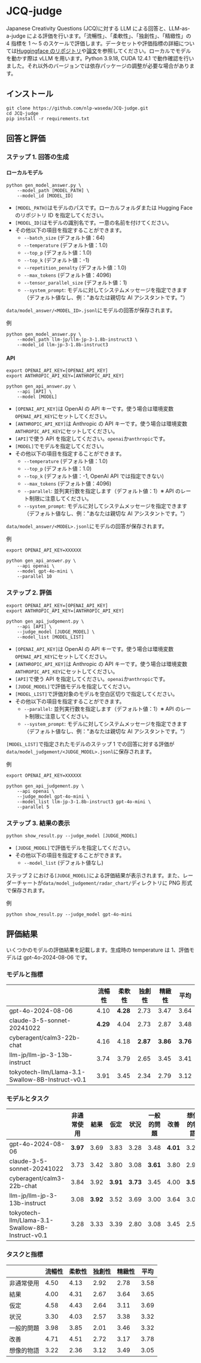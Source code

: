 # JCQ-judge

Japanese Creativity Questions (JCQ)に対する LLM による回答と、LLM-as-a-judge による評価を行います。「流暢性」、「柔軟性」、「独創性」、「精緻性」の 4 指標を 1 ～ 5 のスケールで評価します。データセットや評価指標の詳細については[Huggingface のリポジトリ](https://huggingface.co/datasets/nlp-waseda/JCQ)や[論文](https://www.anlp.jp/proceedings/annual_meeting/2025/pdf_dir/C1-2.pdf)を参照してください。ローカルでモデルを動かす際は vLLM を用います。Python 3.9.18, CUDA 12.4.1 で動作確認を行いました。それ以外のバージョンでは依存パッケージの調整が必要な場合があります。

## インストール

```
git clone https://github.com/nlp-waseda/JCQ-judge.git
cd JCQ-judge
pip install -r requirements.txt
```

## 回答と評価

### ステップ 1. 回答の生成

#### ローカルモデル

```
python gen_model_answer.py \
    --model_path [MODEL_PATH] \
    --model_id [MODEL_ID]
```

- `[MODEL_PATH]`はモデルのパスです。ローカルフォルダまたは Hugging Face のリポジトリ ID を指定してください。
- `[MODEL_ID]`はモデルの識別名です。一意の名前を付けてください。
- その他以下の項目を指定することができます。
  - `--batch_size` (デフォルト値：64)
  - `--temperature` (デフォルト値：1.0)
  - `--top_p` (デフォルト値：1.0)
  - `--top_k` (デフォルト値：-1)
  - `--repetition_penalty` (デフォルト値：1.0)
  - `--max_tokens` (デフォルト値：4096)
  - `--tensor_parallel_size` (デフォルト値：1)
  - `--system_prompt`: モデルに対してシステムメッセージを指定できます（デフォルト値なし、例："あなたは親切な AI アシスタントです。"）

`data/model_answer/<MODEL_ID>.jsonl`にモデルの回答が保存されます。

例

```
python gen_model_answer.py \
    --model_path llm-jp/llm-jp-3-1.8b-instruct3 \
    --model_id llm-jp-3-1.8b-instruct3
```

#### API

```
export OPENAI_API_KEY=[OPENAI_API_KEY]
export ANTHROPIC_API_KEY=[ANTHROPIC_API_KEY]

python gen_api_answer.py \
    --api [API] \
    --model [MODEL]
```

- `[OPENAI_API_KEY]`は OpenAI の API キーです。使う場合は環境変数`OPENAI_API_KEY`にセットしてください。
- `[ANTHROPIC_API_KEY]`は Anthropic の API キーです。使う場合は環境変数`ANTHROPIC_API_KEY`にセットしてください。
- `[API]`で使う API を指定してください。`openai`か`anthropic`です。
- `[MODEL]`でモデルを指定してください。
- その他以下の項目を指定することができます。
  - `--temperature` (デフォルト値：1.0)
  - `--top_p` (デフォルト値：1.0)
  - `--top_k` (デフォルト値：-1, OpenAI API では指定できない)
  - `--max_tokens` (デフォルト値：4096)
  - `--parallel`: 並列実行数を指定します（デフォルト値：1）※ API のレート制限に注意してください。
  - `--system_prompt`: モデルに対してシステムメッセージを指定できます（デフォルト値なし、例："あなたは親切な AI アシスタントです。"）

`data/model_answer/<MODEL>.jsonl`にモデルの回答が保存されます。

例

```
export OPENAI_API_KEY=XXXXXX

python gen_api_answer.py \
    --api openai \
    --model gpt-4o-mini \
    --parallel 10
```

### ステップ 2. 評価

```
export OPENAI_API_KEY=[OPENAI_API_KEY]
export ANTHROPIC_API_KEY=[ANTHROPIC_API_KEY]

python gen_api_judgement.py \
    --api [API] \
    --judge_model [JUDGE_MODEL] \
    --model_list [MODEL_LIST]
```

- `[OPENAI_API_KEY]`は OpenAI の API キーです。使う場合は環境変数`OPENAI_API_KEY`にセットしてください。
- `[ANTHROPIC_API_KEY]`は Anthropic の API キーです。使う場合は環境変数`ANTHROPIC_API_KEY`にセットしてください。
- `[API]`で使う API を指定してください。`openai`か`anthropic`です。
- `[JUDGE_MODEL]`で評価モデルを指定してください。
- `[MODEL_LIST]`で評価対象のモデルを空白区切りで指定してください。
- その他以下の項目を指定することができます。
  - `--parallel`: 並列実行数を指定します（デフォルト値：1）※ API のレート制限に注意してください。
  - `--system_prompt`: モデルに対してシステムメッセージを指定できます（デフォルト値なし、例："あなたは親切な AI アシスタントです。"）

`[MODEL_LIST]`で指定されたモデルのステップ 1 での回答に対する評価が`data/model_judgement/<JUDGE_MODEL>.jsonl`に保存されます。

例

```
export OPENAI_API_KEY=XXXXXX

python gen_api_judgement.py \
    --api openai \
    --judge_model gpt-4o-mini \
    --model_list llm-jp-3-1.8b-instruct3 gpt-4o-mini \
    --parallel 5
```

### ステップ 3. 結果の表示

```
python show_result.py --judge_model [JUDGE_MODEL]
```

- `[JUDGE_MODEL]`で評価モデルを指定してください。
- その他以下の項目を指定することができます。
  - `--model_list` (デフォルト値なし)

ステップ 2 における`[JUDGE_MODEL]`による評価結果が表示されます。また、レーダーチャートが`data/model_judgement/radar_chart/`ディレクトリに PNG 形式で保存されます。

例

```
python show_result.py --judge_model gpt-4o-mini
```

## 評価結果

いくつかのモデルの評価結果を記載します。生成時の temperature は 1、評価モデルは gpt-4o-2024-08-06 です。

### モデルと指標

|                                                  | 流暢性   | 柔軟性   | 独創性   | 精緻性   | 平均     |
| ------------------------------------------------ | -------- | -------- | -------- | -------- | -------- |
| gpt-4o-2024-08-06                                | 4.10     | **4.28** | 2.73     | 3.47     | 3.64     |
| claude-3-5-sonnet-20241022                       | **4.29** | 4.04     | 2.73     | 2.87     | 3.48     |
| cyberagent/calm3-22b-chat                        | 4.16     | 4.18     | **2.87** | **3.86** | **3.76** |
| llm-jp/llm-jp-3-13b-instruct                     | 3.74     | 3.79     | 2.65     | 3.45     | 3.41     |
| tokyotech-llm/Llama-3.1-Swallow-8B-Instruct-v0.1 | 3.91     | 3.45     | 2.34     | 2.79     | 3.12     |

### モデルとタスク

|                                                  | 非通常使用 | 結果     | 仮定     | 状況     | 一般的問題 | 改善     | 想像的物語 |
| ------------------------------------------------ | ---------- | -------- | -------- | -------- | ---------- | -------- | ---------- |
| gpt-4o-2024-08-06                                | **3.97**   | 3.69     | 3.83     | 3.28     | 3.48       | **4.01** | 3.25       |
| claude-3-5-sonnet-20241022                       | 3.73       | 3.42     | 3.80     | 3.08     | **3.61**   | 3.80     | 2.93       |
| cyberagent/calm3-22b-chat                        | 3.84       | 3.92     | **3.91** | **3.73** | 3.45       | 4.00     | **3.50**   |
| llm-jp/llm-jp-3-13b-instruct                     | 3.08       | **3.92** | 3.52     | 3.69     | 3.00       | 3.64     | 3.01       |
| tokyotech-llm/Llama-3.1-Swallow-8B-Instruct-v0.1 | 3.28       | 3.33     | 3.39     | 2.80     | 3.08       | 3.45     | 2.54       |

### タスクと指標

|            | 流暢性 | 柔軟性 | 独創性 | 精緻性 | 平均 |
| ---------- | ------ | ------ | ------ | ------ | ---- |
| 非通常使用 | 4.50   | 4.13   | 2.92   | 2.78   | 3.58 |
| 結果       | 4.00   | 4.31   | 2.67   | 3.64   | 3.65 |
| 仮定       | 4.58   | 4.43   | 2.64   | 3.11   | 3.69 |
| 状況       | 3.30   | 4.03   | 2.57   | 3.38   | 3.32 |
| 一般的問題 | 3.98   | 3.85   | 2.01   | 3.46   | 3.32 |
| 改善       | 4.71   | 4.51   | 2.72   | 3.17   | 3.78 |
| 想像的物語 | 3.22   | 2.36   | 3.12   | 3.49   | 3.05 |
